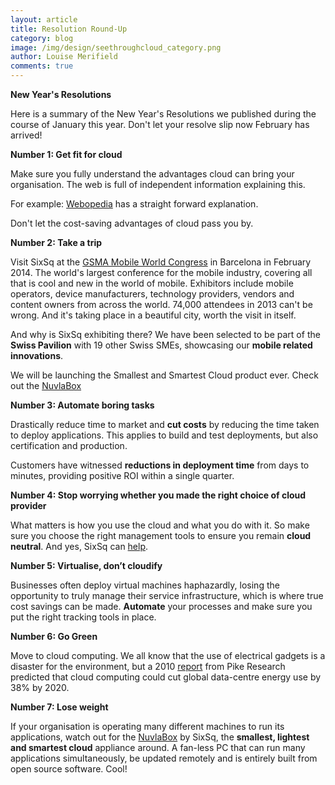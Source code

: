 ```yaml
---
layout: article
title: Resolution Round-Up
category: blog
image: /img/design/seethroughcloud_category.png
author: Louise Merifield
comments: true
---
```


**New Year's Resolutions**

Here is a summary of the New Year's Resolutions we published during the course of January this year. Don't let your resolve slip now February has arrived! 

**Number 1: Get fit for cloud**

Make sure you fully understand the advantages cloud can bring your organisation. The web is full of independent information explaining this.

For example: 
[Webopedia](http://www.webopedia.com/TERM/C/cloud_computing.html) has a straight forward explanation.

Don't let the cost-saving advantages of cloud pass you by.

**Number 2: Take a trip**

Visit SixSq at the [GSMA Mobile World Congress](http://www.mobileworldcongress.com) in Barcelona in February 2014. 
The world's largest conference for the mobile industry, covering all that is cool and new in the world of mobile. Exhibitors include mobile operators, device manufacturers, technology providers, vendors and content owners from across the world.  74,000 attendees in 2013 can't be wrong. And it's taking place in a beautiful city, worth the visit in itself.

And why is SixSq exhibiting there?  We have been selected to be part of the **Swiss Pavilion** with 19 other Swiss SMEs, showcasing our **mobile related innovations**.  

We will be launching the Smallest and Smartest Cloud product ever. Check out the [NuvlaBox](/products/nuvlabox.html) 

**Number 3: Automate boring tasks**

Drastically reduce time to market and **cut costs** by reducing the time taken to deploy applications. This applies to build and test deployments, but also certification and production.

Customers have witnessed **reductions in deployment time** from days to minutes, providing positive ROI within a single quarter.

**Number 4: Stop worrying whether you made the right choice of cloud provider**

What matters is how you use the cloud and what you do with it.  So make sure you choose the right management tools to ensure you remain **cloud neutral**.  And yes, SixSq can [help](/products/training-coaching.html). 

**Number 5: Virtualise, don’t cloudify**

Businesses often deploy virtual machines haphazardly, losing the opportunity to truly manage their service infrastructure, which is where true cost savings can be made. **Automate** your processes and make sure you put the right tracking tools in place.
 
**Number 6: Go Green**

Move to cloud computing. We all know that the use of electrical gadgets is a disaster for the environment, but a 2010 [report](http://www.navigantresearch.com/research/green-data-centers) from Pike Research predicted that cloud computing could cut global data-centre energy use by 38% by 2020. 


**Number 7: Lose weight**

If your organisation is operating many different machines to run its applications, watch out for the [NuvlaBox](/products/nuvlabox.html) by SixSq, the **smallest, lightest and smartest cloud** appliance around.  A fan-less PC that can run many applications simultaneously, be updated remotely and is entirely built from open source software.  Cool!

